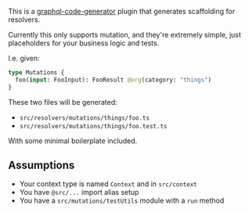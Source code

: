 This is a [graphql-code-generator](https://graphql-code-generator.com/) plugin that generates scaffolding for resolvers.

Currently this only supports mutation, and they're extremely simple, just placeholders for your business logic and tests.

I.e. given:

```graphql
type Mutations {
  foo(input: FooInput): FooResult @org(category: "things")
}
```

These two files will be generated:

- `src/resolvers/mutations/things/foo.ts`
- `src/resolvers/mutations/things/foo.test.ts`

With some minimal boilerplate included.

## Assumptions

- Your context type is named `Context` and in `src/context`
- You have `@src/...` import alias setup
- You have a `src/mutations/testUtils` module with a `run` method
